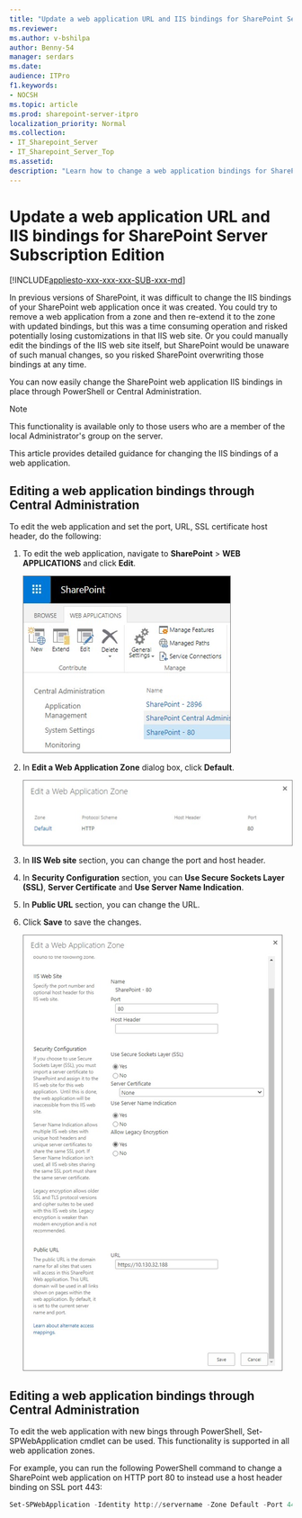 ```yaml
---
title: "Update a web application URL and IIS bindings for SharePoint Server Subscription Edition"
ms.reviewer: 
ms.author: v-bshilpa
author: Benny-54
manager: serdars
ms.date: 
audience: ITPro
f1.keywords:
- NOCSH
ms.topic: article
ms.prod: sharepoint-server-itpro
localization_priority: Normal
ms.collection:
- IT_Sharepoint_Server
- IT_Sharepoint_Server_Top
ms.assetid: 
description: "Learn how to change a web application bindings for SharePoint Server."
---
```


# Update a web application URL and IIS bindings for SharePoint Server Subscription Edition

[!INCLUDE[appliesto-xxx-xxx-xxx-SUB-xxx-md](../includes/appliesto-xxx-xxx-xxx-SUB-xxx-md.md)]

In previous versions of SharePoint, it was difficult to change the IIS bindings of your SharePoint web application once it was created. You could try to remove a web application from a zone and then re-extend it to the zone with updated bindings, but this was a time consuming operation and risked potentially losing customizations in that IIS web site. Or you could manually edit the bindings of the IIS web site itself, but SharePoint would be unaware of such manual changes, so you risked SharePoint overwriting those bindings at any time. 

You can now easily change the SharePoint web application IIS bindings in place through PowerShell or Central Administration.

> [!NOTE]
> This functionality is available only to those users who are a member of the local Administrator's group on the server.
 
This article provides detailed guidance for changing the IIS bindings of a web application.

## Editing a web application bindings through Central Administration 

To edit the web application and set the port, URL, SSL certificate host header, do the following:

 1. To edit the web application, navigate to **SharePoint** > **WEB APPLICATIONS** and click **Edit**.
 
    ![Select-edit](../media/extend-exit.PNG)
    
 2. In **Edit a Web Application Zone** dialog box, click **Default**.
 
    ![edit-web-application-part1](../media/edit2.PNG)
    
 3. In **IIS Web site** section, you can change the port and host header.
 
 4. In **Security Configuration** section, you can **Use Secure Sockets Layer (SSL)**, **Server Certificate** and **Use Server Name Indication**.
     
  5. In **Public URL** section, you can change the URL.
  
  6. Click **Save** to save the changes.
    
     ![edit-web-application-part2](../media/edit3.PNG)

## Editing a web application bindings through Central Administration 

To edit the web application with new bings through PowerShell, Set-SPWebApplication cmdlet can be used. This functionality is supported in all web application zones. 

For example, you can run the following PowerShell command to change a SharePoint web application on HTTP port 80 to instead use a host header binding on SSL port 443: 

 ```PowerShell
 Set-SPWebApplication -Identity http://servername -Zone Default -Port 443 -SecureSocketsLayer -HostHeader sharepoint.contoso.com -Url https://sharepoint.contoso.com 
 ```
 
 

